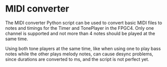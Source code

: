 # MIDI converter
The MIDI converter Python script can be used to convert basic MIDI files to notes and timings for the Timer and TonePlayer in the FPGC4. Only one channel is supported and not more than 4 notes should be played at the same time.

Using both tone players at the same time, like when using one to play bass notes while the other plays melody notes, can cause desync problems, since durations are converted to ms, and the script is not perfect yet.